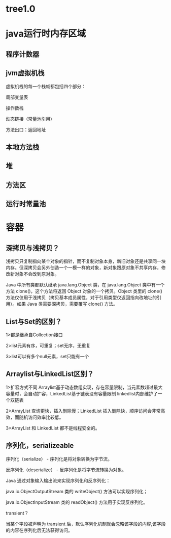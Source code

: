 # tree1.0
# java运行时内存区域
## 程序计数器
## jvm虚拟机栈

虚拟机栈的每一个栈帧都包括四个部分：

局部变量表

操作数栈

动态链接（常量池引用）

方法出口：返回地址
## 本地方法栈
## 堆
## 方法区
## 运行时常量池

# 容器
## 深拷贝与浅拷贝？

浅拷贝只复制指向某个对象的指针，而不复制对象本身，新旧对象还是共享同一块内存。但深拷贝会另外创造一个一模一样的对象，新对象跟原对象不共享内存，修改新对象不会改到原对象。

Java 中所有类都默认继承 java.lang.Object 类，在 java.lang.Object 类中有一个方法 clone()，这个方法将返回 Object 对象的一个拷贝。Object 类里的 clone() 方法仅仅用于浅拷贝（拷贝基本成员属性，对于引用类型仅返回指向改地址的引用）。如果 Java 类需要深拷贝，需要覆写 clone() 方法。

## List与Set的区别？
1>都是继承自Collection接口

2>list元素有序，可重复；set无序，无重复

3>list可以有多个null元素，set只能有一个

## Arraylist与LinkedList区别？

1>扩容方式不同 Arraylist基于动态数组实现，存在容量限制，当元素数超过最大容量时，会自动扩容，LinkedList基于链表没有容量限制 linkedlist内部维护了一个双链表

2>ArrayList 查询更快，插入删除慢；LinkedList 插入删除快，顺序访问会非常高效，而随机访问效率比较低。

3>ArrayList 和 LinkedList 都不是线程安全的。

## 序列化，serializeable 
序列化（serialize） - 序列化是将对象转换为字节流。

反序列化（deserialize） - 反序列化是将字节流转换为对象。

Java 通过对象输入输出流来实现序列化和反序列化：

java.io.ObjectOutputStream 类的 writeObject() 方法可以实现序列化；

java.io.ObjectInputStream 类的 readObject() 方法用于实现反序列化。

transient？

当某个字段被声明为 transient 后，默认序列化机制就会忽略该字段的内容,该字段的内容在序列化后无法获得访问。
